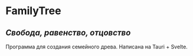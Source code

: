 # FamilyTree
## _Свобода, равенство, отцовство_
Программа для создания семейного древа. Написана на Tauri + Svelte.
